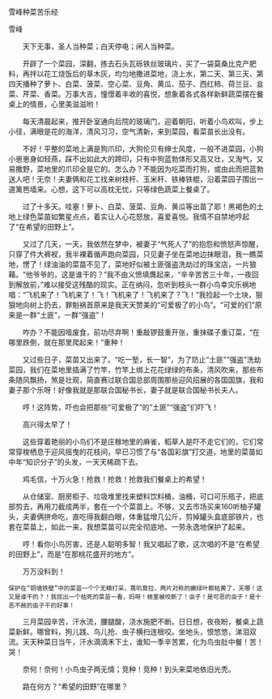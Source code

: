雪峰种菜苦乐经

雪峰


　　天下无事，圣人当种菜；白天停电；闲人当种菜。

　　开辟了一个菜园，深翻，拣去石头瓦砾铁丝玻璃片，买了一袋莫桑比克产肥料，再拌以花工烧饭后的草木灰，均匀地撒进菜地，浇上水，第二天、第三天、第四天播种了萝卜、白菜、菠菜、空心菜、豆角、黄瓜、茄子、西红柿、荷兰豆、韭菜、芹菜、香菜。万事大吉，憧憬着丰收的喜悦，想象着各式各样新鲜蔬菜摆在餐桌上的情景，心里美滋滋哟！

　　每天清晨起来，推开卧室通向后院的玻璃门，迎着朝阳，听着小鸟欢叫，步上小径，满眼是花的海洋，清风习习，空气清新，来到菜园，看菜苗长出没有。

　　不好！平整的菜地上满是狗爪印，大狗伦贝有绅士风度，一般不进菜园，小狗小崽崽身如轻燕，踩不出如此大的蹄印，只有中狗蓝勃体形又高又壮，又淘气，又易撒野，菜地里的爪印全是它的。怎么办？不能因为吃菜而打狗，或由此而把蓝勃送人吧！无奈！夫妻俩和花工找来树枝杆、玉米秆、铁棒铁棍，沿着菜园子围出一道篱笆墙来。心想，这下可以高枕无忧，只等绿色蔬菜上餐桌了。

　　过了十多天。哇塞！萝卜、白菜、菠菜、豆角、黄瓜等出苗了耶！黑褐色的土地上绿色菜苗如繁星点点，着实让人心花怒放，喜爱喜悦。我情不自禁地哼起了“在希望的田野上”。

　　又过了几天，一天，我依然在梦中，被妻子“气死人了”的抱怨和愤怒声惊醒，只穿了件大裤衩，我半裸着循声跑向菜园，只见妻子坐在菜地边抹眼泪，我一瞧菜地，愣了！绿油油的菜苗不见了，菜地好似被土匪强盗洗劫过的珠宝店，一片狼藉。“他爷爷的，这是谁干的？”我不由义愤填膺起来，“辛辛苦苦三十年，一夜回到解放前，”难以接受这残酷的现实。正在纳闷，忽听到枝头一群小鸟幸灾乐祸地唱：“飞机来了！飞机来了！飞！飞机来了！飞机来了？飞！”我捡起一个土块，狠狠地向树上扔去，罪魁祸首原来是我天天赞美的“可爱极了的小鸟”。“可爱的们”原来是一群“土匪”，一群“强盗”！

　　咋办？不能因噎废食，前功尽弃啊！重敲锣鼓重开张，重抹碟子重订菜，“在哪里跌倒，就在那里爬起来！”重种！

　　又过些日子，菜苗又出来了。“吃一堑，长一智”，为了防止“土匪”“强盗”洗劫菜园，我们在菜地里插满了竹竿，竹竿上绑上花花绿绿的布条，清风吹来，那些布条随风飘扬，煞是壮观，简直赛过联合国总部周围那些迎风招展的各国国旗，我和妻子那个乐呀！好像我就是那联合国秘书长，妻子就是联合国秘书长夫人。

　　哼！这阵势，吓也会把那些“可爱极了”的“土匪”“强盗”们吓飞！

　　高兴得太早了！

　　这些穿着艳丽的小鸟们不是庄稼地里的麻雀，稻草人是吓不走它们的，它们常常穿梭栖息于迎风摇曳的花枝间，早已习惯了与“各国彩旗”打交道，地里的菜苗如中年“知识分子”的头发，一天天稀疏下去。

　　鸡毛信，十万火急！抢救！抢救！抢救我们餐桌上的希望！

　　从仓储室、厨房柜子、垃圾堆里找来塑料饮料桶，油桶，可口可乐瓶子，把底部剪去，再用刀截成两半，套在一个个菜苗上。不够，又去市场买来160听柚子罐头，夫妻俩拼命吃，直吃得我翻白眼，体重猛增几公斤，剪掉罐头盒底部铁片，也套在菜苗上，如此一来，我想菜苗可以完全彻底地、一劳永逸地保护了起来。

　　哼！看你小鸟厉害，还是人聪明多智！我又唱起了歌，这次唱的不是“在希望的田野上”，而是“在那桃花盛开的地方”。

　　万万没料到！

    保护在“铜墙铁壁”中的菜苗一个个无精打采，蔫叽耷拉，两片对称的嫩绿叶都枯黄了，天哪！这又是谁干的？！我拔出一个枯死的菜苗一看，妈呀！根茎被咬断了！虫子！是可恶的虫子！是十恶不赦的虫子干的好事！

　　三月菜园辛苦，汗水流，腰腿酸，浇水施肥不断。日日想，夜夜盼，餐桌上蔬菜新鲜。哪曾料，狗儿践、鸟儿抢、虫子横扫连根咬。坐地头，恨悠悠，涕泪双流。天天种菜日当午，汗水滴滴禾下土，谁知一季辛苦累，化为鸟虫肚中餐！苦！哭！

　　奈何！奈何！小鸟虫子两无情；竞种！竞种！到头来菜地依旧光秃。

　　路在何方？“希望的田野”在哪里？



